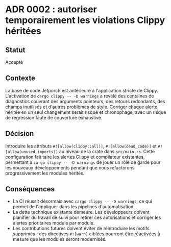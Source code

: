 # ADR 0002 : autoriser temporairement les violations Clippy héritées

## Statut
Accepté

## Contexte
La base de code Jetporch est antérieure à l'application stricte de Clippy. L'activation de `cargo clippy -- -D warnings` a révélé des centaines de diagnostics couvrant des arguments pointeurs, des retours redondants, des champs inutilisés et d'autres problèmes de style. Corriger chaque alerte héritée en un seul changement serait risqué et chronophage, avec un risque de régression faute de couverture exhaustive.

## Décision
Introduire les attributs `#![allow(clippy::all)]`, `#![allow(dead_code)]` et `#![allow(unused_imports)]` au niveau de la crate dans `src/main.rs`. Cette configuration fait taire les alertes Clippy et compilateur existantes, permettant à `cargo clippy -- -D warnings` de jouer un rôle de garde pour les nouveaux développements pendant que nous refactorons progressivement les modules hérités.

## Conséquences
- La CI réussit désormais avec `cargo clippy -- -D warnings`, ce qui permet de l'appliquer dans les pipelines d'automatisation.
- La dette technique existante demeure. Les développeurs doivent planifier du travail de suivi pour retirer ces autorisations et corriger les alertes prioritaires module par module.
- Les contributions futures doivent éviter de réintroduire les motifs supprimés ; des directives `#![warn]` ciblées pourront être réactivées à mesure que les modules seront modernisés.
